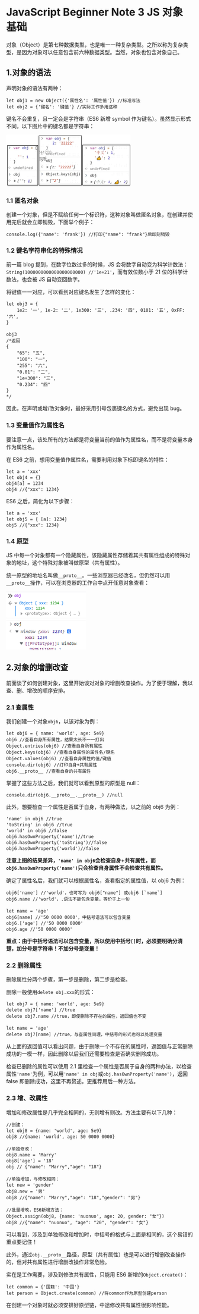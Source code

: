 ﻿# JavaScript Beginner Note 3 JS 对象基础

对象（Object）是第七种数据类型，也是唯一一种复杂类型。之所以称为复杂类型，是因为对象可以任意包含前六种数据类型。当然，对象也包含对象自己。

## 1.对象的语法

声明对象的语法有两种：

```JS
let obj1 = new Object({'属性名': '属性值'}) //标准写法
let obj2 = {'键名': '键值'} //实际工作多用这种
```

键名不会重复，且一定会是字符串（ES6 新增 symbol 作为键名）。虽然显示形式不同，以下图片中的键名都是字符串：

![image](BlogDemo_Image/JS_BN4_1.png)

### 1.1 匿名对象

创建一个对象，但是不赋给任何一个标识符，这种对象叫做匿名对象，在创建并使用完后就会立即销毁，下面举个例子：

```JS
console.log({'name': 'frank'}) //打印{"name": "frank"}后即刻销毁
```

### 1.2 键名字符串化的特殊情况

前一篇 blog 提到，在数字位数过多的时候，JS 会将数字自动变为科学计数法：`String(1000000000000000000000) //'1e+21'`，而有效位数小于 21 位的科学计数法，也会被 JS 自动变回数字。

将键值一一对应，可以看到对应键名发生了怎样的变化：

```JS
let obj3 = {
    1e2: '一', 1e-2: '二', 1e300: '三', .234: '四', 0101: '五', 0xFF: '六',
}

obj3
/*返回
{
    "65": "五",
    "100": "一",
    "255": "六",
    "0.01": "二",
    "1e+300": "三",
    "0.234": "四"
}
*/
```

因此，在声明或增/改对象时，最好采用引号包裹键名的方式，避免出现 bug。

### 1.3 变量值作为属性名

要注意一点，该处所有的方法都是将变量当前的值作为属性名，而不是将变量本身作为属性名。

在 ES6 之前，想用变量值作属性名，需要利用对象下标即键名的特性：

```JS
let a = 'xxx'
let obj4 = {}
obj4[a] = 1234
obj4 //{"xxx": 1234}
```

ES6 之后，简化为以下步骤：

```JS
let a = 'xxx'
let obj5 = { [a]: 1234}
obj5 //{"xxx": 1234}
```

### 1.4 原型

JS 中每一个对象都有一个隐藏属性，该隐藏属性存储着其共有属性组成的特殊对象的地址，这个特殊对象被叫做原型（共有属性）。

统一原型的地址名叫做`__proto__`。一些浏览器已经改名，但仍然可以用`__proto__`操作，可以在浏览器的工作台中点开任意对象查看：

![image](BlogDemo_Image/JS_BN4_2.png)  
![image](BlogDemo_Image/JS_BN4_3.png)

## 2.对象的增删改查

前面谈了如何创建对象，这里开始谈对对象的增删改查操作。为了便于理解，我以查、删、增改的顺序安排。

### 2.1 查属性

我们创建一个对象`obj6`，以该对象为例：

```JS
let obj6 = { name: 'world', age: 5e9}
obj6 //查看自身所有属性，结果太长不一一打出
Object.entries(obj6) //查看自身所有属性
Object.keys(obj6) //查看自身属性的属性名/键名
Object.values(obj6) //查看自身属性的值/键值
console.dir(obj6) //打印自身+共有属性
obj6.__proto__ //查看自身的共有属性
```

掌握了这些方法之后，我们就可以看到原型的原型是 null：

```JS
console.dir(obj6.__proto__.__proto__) //null
```

此外，想要检查一个属性是否属于自身，有两种做法，以之前的 obj6 为例：

```JS
'name' in obj6 //true
'toString' in obj6 //true
'world' in obj6 //false
obj6.hasOwnProperty('name')//true
obj6.hasOwnProperty('toString')//false
obj6.hasOwnProperty('world')//false
```

**注意上图的结果差异，`'name' in obj6`会检查自身+共有属性，而`obj6.hasOwnProperty('name')`只会检查自身属性不会检查共有属性。**

确定了属性名后，我们就可以根据属性名，查看指定的属性值，以 obj6 为例：

```JS
obj6['name'] //'world'，也可写为 obj6["name"] 或obj6 [`name`]
obj6.name //'world'，.语法不能包含变量，等价于上一句

let name = 'age'
obj6[name] //'50 0000 0000'，中括号语法可以包含变量
obj6.['age'] //'50 0000 0000'
obj6.age //'50 0000 0000'
```

**重点：由于中括号语法可以包含变量，所以使用中括号`[]`时，必须要明确分清楚，加分号是字符串！不加分号是变量！**

### 2.2 删除属性

删除属性分两个步骤，第一步是删除，第二步是检查。

删除一般使用`delete obj.xxx`的形式：

```JS
let obj7 = { name: 'world', age: 5e9}
delete obj7['name'] //true
delete obj7.name //true，即使删除不存在的属性，返回值也不变

let name = 'age'
delete obj7[name] //true，与查属性同理，中括号的形式也可以处理变量
```

从上面的返回值可以看出问题，由于删除一个不存在的属性时，返回值与正常删除成功的一模一样，因此删除以后我们还需要检查是否确实删除成功。

检查已删除的属性可以使用 2.1 里检查一个属性是否属于自身的两种办法，以检查属性`'name'`为例，可以用`'name' in obj`或`obj.hasOwnProperty('name')`，返回 false 即删除成功，这里不再赘述。更推荐用后一种方法。

### 2.3 增、改属性

增加和修改属性是几乎完全相同的，无则增有则改。方法主要有以下几种：

```JS
//创建：
let obj8 = {name: 'world', age: 5e9}
obj8 //{name: 'world', age: 50 0000 0000}

//单独修改：
obj8.name = 'Marry'
obj8['age'] = '18'
obj // {"name": "Marry","age": "18"}

//单独增加，与修改相同：
let new = 'gender'
obj8.new = '男'
obj8 //{"name": "Marry","age": "18","gender": "男"}

//批量增改，ES6新增方法：
Object.assign(obj8, {name: 'nuonuo', age: 20, gender: "女"})
obj8 //{"name": "nuonuo", "age": "20", "gender": "女"}
```

可以看到，涉及到单独修改和增加时，中括号的格式与上面是相同的，这个易错的重点要记住！

此外，通过`obj.__proto__`路径，原型（共有属性）也是可以进行增删改查操作的，但对共有属性进行增删改操作非常危险。

实在是工作需要，涉及到修改共有属性，只能用 ES6 新增的`Object.create()`：

```JS
let common = {'国籍': '中国'}
let person = Object.create(common) //将common作为原型创建person
```

在创建一个对象时就必须安排好原型链，中途修改共有属性很影响性能。
